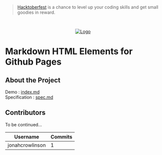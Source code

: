 > [Hacktoberfest](https://hacktoberfest.digitalocean.com/) is a chance to level up your coding skills and get small goodies in reward.

<br />
<p align="center">
  <a href="https://hacktoberfest.digitalocean.com/">
    <img src="https://i.ibb.co/4FjRdbH/Logo-Sponsors-Light.png" alt="Logo">
  </a>
</p>

# Markdown HTML Elements for Github Pages

## About the Project

Demo : [index.md](./index.md) </br>
Specification : [spec.md](./spec.md)

## Contributors

To be continued...

| Username        | Commits |
|-----------------|---------|
| jonahcrowlinson | 1       |
